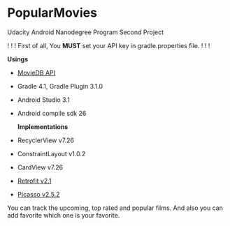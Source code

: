 # PopularMovies
Udacity Android Nanodegree Program Second Project

! ! ! First of all, You <b>MUST</b> set your API key in gradle.properties file. ! ! ! 

  <b>Usings</b>
+ <a href="https://developers.themoviedb.org/3" target="blank"> MovieDB API  </a> 
+ Gradle 4.1, Gradle Plugin 3.1.0
+ Android Studio 3.1
+ Android compile sdk 26

  <b>Implementations</b>
+ RecyclerView v7.26
+ ConstraintLayout v1.0.2
+ CardView v7.26
+ <a href='http://square.github.io/retrofit/' target='_blank' /> Retrofit v2.1 </a> 
+ <a href='http://square.github.io/picasso/' target='_blank' /> Picasso v2.5.2  </a> 

You can track the upcoming, top rated and popular films. And also you can add favorite which one is your favorite.  
